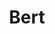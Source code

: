 ---
title: Bert
menu: 
  sidebar:
    name: Bert
    identifier: bert-github
    parent: nlp
    weight: 100
---